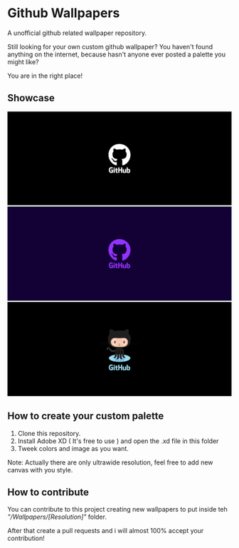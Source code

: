 # Github Wallpapers
A unofficial github related wallpaper repository.

Still looking for your own custom github wallpaper? You haven't found anything on the internet, because hasn't anyone ever posted a palette you might like?

You are in the right place!

## Showcase
![image1](./Wallpapers/3440x1440/Wallpaper1.png)
![image2](./Wallpapers/3440x1440/Wallpaper-4.png)
![image2](./Wallpapers/3440x1440/Wallpaper4.png)

 ## How to create your custom palette
 
 1) Clone this repository.
 2) Install Adobe XD ( It's free to use ) and open the .xd file in this folder
 3) Tweek colors and image as you want.

Note:
Actually there are only ultrawide resolution, feel free to add new canvas with you style.

## How to contribute

You can contribute to this project creating new wallpapers to put inside teh _"/Wallpapers/[Resolution]"_ folder. 

After that create a pull requests and i will almost 100% accept your contribution! 
